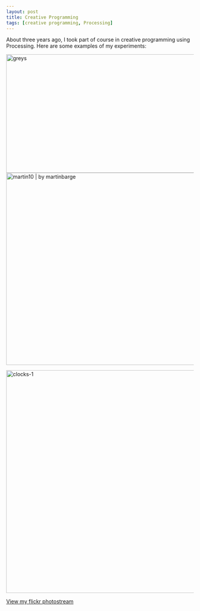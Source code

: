 ```yaml
---
layout: post
title: Creative Programming
tags: [creative programming, Processing]
---
```

About three years ago, I took part of course in creative programming using Processing. Here are some examples of my experiments:

<img src="https://live.staticflickr.com/8346/29202915945_f41916280f_b.jpg" width="768" height="318" alt="greys">

<img width="516" height="516" src="../img/exploding-globe.jpg"  alt="martin10 | by martinbarge">

<a data-flickr-embed="true" data-footer="true" data-context="true" href="https://www.flickr.com/photos/135263932@N04/28988408301/" title="clocks-1"><img src="https://live.staticflickr.com/8111/28988408301_0e96636e69_z.jpg" width="594" height="598" alt="clocks-1"></a>
<script async src="//embedr.flickr.com/assets/client-code.js" charset="utf-8"></script>

<p><a href="https://flic.kr/ps/34wCxE">View my flickr photostream</a></p>
